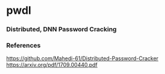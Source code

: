 # pwdl
### Distributed, DNN Password Cracking


### References
https://github.com/Mahedi-61/Distributed-Password-Cracker
https://arxiv.org/pdf/1709.00440.pdf
